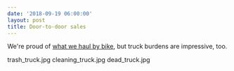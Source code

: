 ```yaml
---
date: '2018-09-19 06:00:00'
layout: post
title: Door-to-door sales
---
```


We're proud of [what we haul by bike](https://reverdecer.annalisagross.com/2018/08/23/beasts-and-bikes-of-burden/), but truck burdens are impressive, too.

trash_truck.jpg
cleaning_truck.jpg
dead_truck.jpg